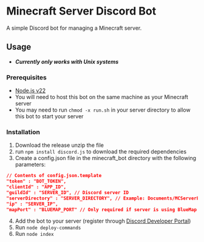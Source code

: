 # Minecraft Server Discord Bot
A simple Discord bot for managing a Minecraft server.

## Usage
- ***Currently only works with Unix systems***
### Prerequisites
- [Node.js v22](https://nodejs.org/en/download/)
- You will need to host this bot on the same machine as your Minecraft server
- You may need to run ```chmod -x run.sh``` in your server directory to allow this bot to start your server

### Installation
1. Download the release unzip the file
2. run ```npm install discord.js``` to download the required dependencies
3. Create a config.json file in the minecraft_bot directory with the following parameters:
```json
// Contents of config.json.template
"token" : "BOT_TOKEN",
"clientId" : "APP_ID",
"guildId" : "SERVER_ID", // Discord server ID
"serverDirectory" : "SERVER_DIRECTORY", // Example: Documents/MCServerFolder
"ip" : "SERVER_IP",
"mapPort" : "BLUEMAP_PORT" // Only required if server is using BlueMap
```
4. Add the bot to your server (register through [Discord Developer Portal](https://discord.com/developers/applications))
5. Run ```node deploy-commands```
6. Run ```node index```